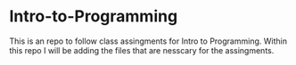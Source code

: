 # Intro-to-Programming
This is an repo to follow class assingments for Intro to Programming. Within this repo I will be adding the files that are nesscary for the assingments. 
